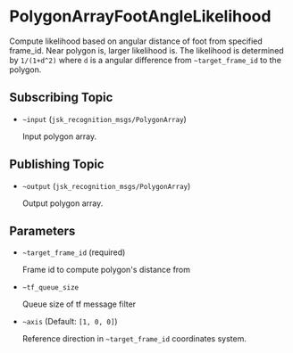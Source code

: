 # PolygonArrayFootAngleLikelihood
Compute likelihood based on angular distance of foot from specified frame_id.
Near polygon is, larger likelihood is.
The likelihood is determined by `1/(1+d^2)` where `d` is a angular difference from `~target_frame_id` to the polygon.

## Subscribing Topic
* `~input` (`jsk_recognition_msgs/PolygonArray`)

  Input polygon array.

## Publishing Topic
* `~output` (`jsk_recognition_msgs/PolygonArray`)

  Output polygon array.

## Parameters
* `~target_frame_id` (required)

  Frame id to compute polygon's distance from
* `~tf_queue_size`

  Queue size of tf message filter
* `~axis` (Default: `[1, 0, 0]`)

  Reference direction in `~target_frame_id` coordinates system.